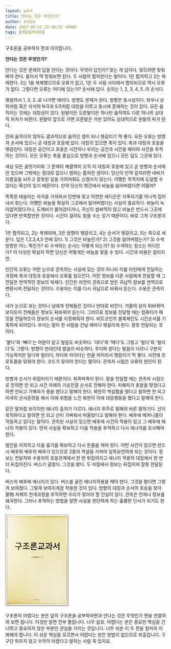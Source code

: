 ```yaml
---
layout: post
title: 안다는 것은 무엇인가?
author: drkim
date: 2017-05-22 23:10:23 +0900
tags: [깨달음의대화]
---
```

구조론을 공부하자 편과 이어집니다.

  

      
**안다는 것은 무엇인가?**

  


안다는 것은 문제의 답을 안다는 것이다. 무엇이 답인가? 맞는 게 답이다. 맞으려면 맞춰봐야 한다. 둘이서 딱 맞춰보면 된다. 두 사람이 합의한다는 말이다. 1은 합의하고 2는 복제한다. 2는 1을 복제했으므로 오류가 없고, 1은 두 사람 사이에서 합의되므로 역시 오류가 없다. 그렇다면 오류는 어디에 있는가? 순서에 있다. 숫자는 1, 2, 3, 4, 5..의 순서다. 

  


헷갈려서 1, 3, 2..로 나가면 에러다. 방향도 문제가 된다. 방향은 동시성이다. 좌우나 상하처럼 혹은 자석의 N극과 S극처럼 대칭을 이루고 동시에 존재하는 것이 있다. 모든 움직이는 것에는 대칭성이 있다. 왼발이든 오른발이든 하나만 움직여도 다른 하나의 상대적 위치가 바뀐다. 왼발이 앞으로 가면 오른발은 가만 있어도 상대적으로 왼발의 뒤가 된다. 

  


전혀 움직이지 않아도 결과적으로 움직인 셈이 되니 헷갈리기 딱 좋다. 모든 오류는 방향과 순서에 있으니 곧 대칭과 호응에 있다. 대칭이 있으면 축이 있다. 축과 대칭과 호응을 헷갈린다. 대칭은 공간이고 호응은 시간이니 우리는 공간과 시간을 헤아려 사건을 추적하는 것이다. 모든 오류는 축을 중심으로 방향과 순서에 있으니 모든 답도 그곳에 있다. 

  


세상 모든 골칫거리와 그 문제의 해결책이 오직 이 대칭과 호응에 있고 곧 방향과 순서에만 있으며 그밖에는 절대로 없으니 범위는 좁혀진 셈이다. 당신이 만약 길치라면 네비가 지름길을 놔두고 잘못된 길을 가려쳐줘도 신경쓰지 않는다. 어쨌든 목적지에 도달할 수 있다는 확신이 있기 때문이다. 만약 당신이 헛간에서 바늘을 잃어버렸다면 어떨까? 

  


똑똑한 테슬라는 자석을 가져와서 단번에 찾고 미련한 에디슨은 지푸라기를 하나씩 집어내서 찾는다. 어쨌든 바늘을 확실히 그곳에서 잃어버렸다는 사실이 중요하다. 바늘이 녹아없어졌다거나, 도깨비가 물어갔다거나, 귀신이 쌈싸먹지 않고 바늘은 반드시 그곳에 있다면 만족할만한 것이다. 시간이 걸려도 찾을 수는 있기 때문이다. 바로 그게 구조론이다. 

  


1은 합의되고, 2는 복제되며, 3은 방향이 헷갈리고, 4는 순서가 헷갈리고, 5는 축으로 세운다. 답은 1,2,3,4,5 안에 있다. 1) 그것은 바늘인가? 2) 그것을 잃어버렸는가? 3) 수색방향은 어느 쪽인가? 4) 수색하는 순서는 어떻게 되는가? 5) 수색하는 장소는 어디인가? 이 다섯만 확실히 하면 당신은 어떻게든 바늘을 찾을 수 있다. 시간과 비용은 걸리지만. 

  


인간의 오류는 어떤 눈으로 관측하는 사실에 있는 것이 아니라 이를 타인에게 전달하는 과정에 축과 대칭과 호응에서 오류를 일으킨다. 어떤 정보를 다른 사람에게 전달할 때 그 전달은 연역적인 정보의 복제다. 인간은 자연의 관측으로 얻은 귀납적 정보를 연역으로 변환시켜 전달하는 것이다. 수용자는 이를 다시 귀납으로 바꿔서 듣는다. 수용은 관측이다. 

  


내가 눈으로 보는 것이나 남에게 전해들은 것이나 반대로 비친다. 거울의 상이 뒤바뀌어 보이듯이 전해들은 정보도 뒤바뀌어 듣는다. 그러므로 정보를 전달할 때는 컴퓨터가 패킷을 전달하듯이 정보의 순서를 지정해줘야 한다. 비트코인의 블록체인도 시간순서를 기록하게 되어있다. 우리는 말이 한 사람을 건널 때마다 헷갈리게 된다. 잘못 전달되는 것이다. 

  


'붙다'와 '빼다'는 어원이 같고 발음도 비슷하다. '대다'와 '떼다'도 그렇고 '빌다'와 '빌리다'도 그렇다. 방향이 반대인데 발음이 비슷하다. 주다와 받다는 발음이 다르니 구분이 가능하지만 밀다와 밀리다, 차다와 차이다는 한끝 차이라서 헷갈리기 딱 좋다. 사전에 프로토콜을 맞춰야 한다. 코드가 맞아야 한다는 말이다. 관측자 시점은 오류의 원인이 된다. 

  


방향과 순서가 뒤집어지기 때문이다. 뒤죽박죽이 된다. 말을 전달할 때는 관측자 시점으로 전하면 안 되고 사건 자체의 기승전결 순서로 전해야 한다. 피해자가 총알을 맞았다고 하면 안되고 가해자가 총을 쐈다고 말해야 한다. 북한이 핵실험을 했다고 말하면 안 되고 미국이 군사훈련을 해서 이에 위협을 느낀 북한이 이에 대응행동을 했다고 말해야 한다. 

  


같은 말처럼 보이지만 에너지 출처가 다르다. 에너지 위주로 말해야 바른 말하기다. 산이 묵직하다고 말하면 안 되고 산이 가벼워서 떠올랐다고 말해야 한다. 배후에 메커니즘이 작동하고 있다는 말이다. 관측된 사실이 있으면 배후에 사건의 작용이 있고 그 배후에 에너지 작용이 있다. 먼저 사실을 확보하고 다음 작용을 추적하고 다시 에너지를 조사해야 한다. 

  


범인을 지목하고 다음 흉기를 확보하고 다시 돈줄을 캐야 한다. 어떤 사건이 있으면 반드시 배후와 배후의 배후가 있으므로 2중의 역설을 거쳐야 일목요연하게 되는 것이다. 정보는 전달자와 수용자의 호응관계에서 한 번 뒤집어지고 에너지 작용의 대칭에서 한 번 더 뒤집어진다. 버스가 굴렀다. 그것을 봤다. 두 지점에서 정보는 뒤집어져 잘못 전달된다. 

  


버스의 배후에 에너지가 있다. 버스를 굴린 에너지작용을 캐야 한다. 그것을 봤다면 그렇게 보여졌다. 그렇게 보여지게끔 작용한 것이 있다. 방향의 대칭과 순서의 호응을 찾아 물物 자체의 전개과정을 추적하면 우리가 찾아야 할 진실이 있다. 관측은 언제나 정보를 왜곡한다. 그러나 추적하는 방법을 알면 사실을 판단하게 하는 훌륭한 단서가 되기도 한다. 

  


  



![](/files/attach/images/198/334/848/20170108_234810.jpg)   


  


구조론이 어렵다는 분은 앞의 구조론을 공부하자편과 안다는 것은 무엇인가 편을 연결하여 보면 됩니다. 이것만 알면 전부 풀립니다. 너무 쉽죠. 어렵다는 분은 중요한 핵심을 건너뛰고 중요하지 않은 부분만 관심을 가지는 것입니다. 너무 쉬운 이 두 편을 철저히 이해해야 합니다. 이 쉬운 핵심을 모르면서 어렵다는 분은 방법이 없으므로 퇴출입니다. 구구단 외우지 않고 수학이 어렵다고 말하는 사람 꼭 있지요.